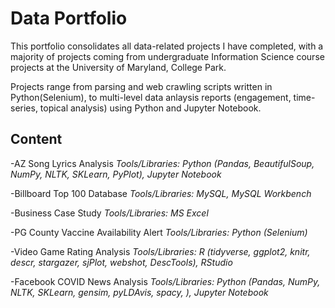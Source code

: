 # Data Portfolio

This portfolio consolidates all data-related projects I have completed, with a majority of projects coming from undergraduate Information Science course projects at the University of Maryland, College Park.

Projects range from parsing and web crawling scripts written in Python(Selenium), to multi-level data anlaysis reports (engagement, time-series, topical analysis) using Python and Jupyter Notebook.

## Content

-AZ Song Lyrics Analysis
_Tools/Libraries: Python (Pandas, BeautifulSoup, NumPy, NLTK, SKLearn, PyPlot), Jupyter Notebook_


-Billboard Top 100 Database
_Tools/Libraries: MySQL, MySQL Workbench_


-Business Case Study
_Tools/Libraries: MS Excel_


-PG County Vaccine Availability Alert
_Tools/Libraries: Python (Selenium)_


-Video Game Rating Analysis
_Tools/Libraries: R (tidyverse, ggplot2, knitr, descr, stargazer, sjPlot, webshot, DescTools), RStudio_


-Facebook COVID News Analysis
_Tools/Libraries: Python (Pandas, NumPy, NLTK, SKLearn, gensim, pyLDAvis, spacy, ), Jupyter Notebook_
